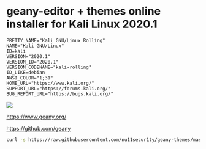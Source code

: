 # geany-editor + themes online installer for Kali Linux 2020.1

```
PRETTY_NAME="Kali GNU/Linux Rolling"
NAME="Kali GNU/Linux"
ID=kali
VERSION="2020.1"
VERSION_ID="2020.1"
VERSION_CODENAME="kali-rolling"
ID_LIKE=debian
ANSI_COLOR="1;31"
HOME_URL="https://www.kali.org/"
SUPPORT_URL="https://forums.kali.org/"
BUG_REPORT_URL="https://bugs.kali.org/"
```

![](https://github.com/nu11secur1ty/geany-editor/blob/master/logo/geany_logo.png)

https://www.geany.org/

https://github.com/geany

```bash
curl -s https://raw.githubusercontent.com/nu11secur1ty/geany-themes/master/geany-themes.sh | bash
```

